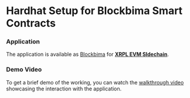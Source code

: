 # Hardhat Setup for Blockbima Smart Contracts

### Application

The application is available as [Blockbima](https://app.blockbima.com/) for **[XRPL EVM SIdechain](https://opensource.ripple.com/docs/evm-sidechain/intro-to-evm-sidechain/)**.

### Demo Video

To get a brief demo of the working, you can watch the [walkthrough video](https://youtu.be/2qCsMsYD5v0) showcasing the interaction with the application.
